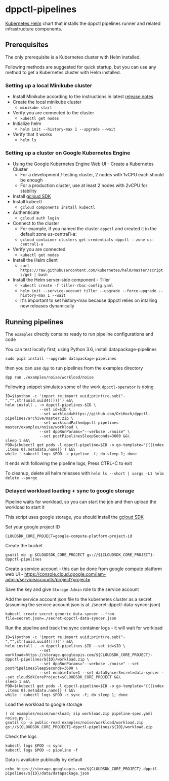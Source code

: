 # dppctl-pipelines

[Kubernetes Helm](https://helm.sh/) chart that installs the dppctl pipelines runner and related infrastructure components.


## Prerequisites

The only prerequisite is a Kubernetes cluster with Helm installed.

Following methods are suggested for quick startup, but you can use any method to get a Kubernetes cluster with Helm installed.

### Setting up a local Minikube cluster

* Install Minikube according to the instructions in latest [release notes](https://github.com/kubernetes/minikube/releases)
* Create the local minikube cluster
  * `minikube start`
* Verify you are connected to the cluster
  * `kubectl get nodes`
* Initialize helm
  * `helm init --history-max 1 --upgrade --wait`
* Verify that it works
  * `helm ls`

### Setting up a cluster on Google Kubernetes Engine

* Using the Google Kubernetes Engine Web UI - Create a Kubernetes Cluster
  * For a development / testing cluster, 2 nodes with 1vCPU each should be enough
  * For a production cluster, use at least 2 nodes with 2vCPU for stability
* Install [gcloud SDK](https://cloud.google.com/sdk/downloads)
* Install kubectl
  * `gcloud components install kubectl`
* Authenticate
  * `gcloud auth login`
* Connect to the cluster
  * For example, if you named the cluster `dppctl` and created it in the default zone us-central1-a:
  * `gcloud container clusters get-credentials dppctl --zone us-central1-a`
* Verify you are connected
  * `kubectl get nodes`
* Install the Helm client
  * `curl https://raw.githubusercontent.com/kubernetes/helm/master/scripts/get | bash`
* Install the Helm server-side component - Tiller
  * `kubectl create -f tiller-rbac-config.yaml`
  * `helm init --service-account tiller --upgrade --force-upgrade --history-max 1 --wait`
  * It's important to set history-max because dppctl relies on intalling new releases dynamically


## Running pipelines

The `examples` directly contains ready to run pipeline configurations and code

You can test locally first, using Python 3.6, install datapackage-pipelines

`sudo pip3 install --upgrade datapackage-pipelines`

then you can use `dpp` to run pipelines from the examples directory

```
dpp run ./examples/noise/workload/noise
```

Following snippet simulates some of the work `dppctl-operator` is doing

```
ID=$(python -c 'import re;import uuid;print(re.sub("-","",str(uuid.uuid4())))') &&\
helm install . -n dppctl-pipelines-$ID \
               --set id=$ID \
               --set workload=https://github.com/OriHoch/dppctl-pipelines/archive/master.zip \
               --set workloadPath=dppctl-pipelines-master/examples/noise/workload \
               --set dppRunParams="--verbose ./noise" \
               --set postPipelinesSleepSeconds=3600 &&\
sleep 1 &&\
POD=$(kubectl get pods -l dppctl-pipeline=$ID -o go-template='{{(index .items 0).metadata.name}}') &&\
while ! kubectl logs $POD -c pipeline -f; do sleep 1; done
```

It ends with following the pipeline logs, Press CTRL+C to exit

To cleanup, delete all helm releases with `helm ls --short | xargs -L1 helm delete --purge`

### Delayed workload loading + sync to google storage

Pipeline waits for workload, so you can start the job and then upload the workload to start it

This script uses google storage, you should install the [gcloud SDK](https://cloud.google.com/sdk/downloads)

Set your google project ID

```
CLOUDSDK_CORE_PROJECT=google-compute-platform-project-id
```

Create the bucket

```
gsutil mb -p $CLOUDSDK_CORE_PROJECT gs://${CLOUDSDK_CORE_PROJECT}-dppctl-pipelines
```

Create a service account - this can be done from google compute platform web UI - https://console.cloud.google.com/iam-admin/serviceaccounts/project?project=

Save the key and give `Storage Admin` role to the service account

Add the service account json file to the kubernetes cluster as a secret (assuming the service account json is at ./secret-dppctl-data-syncer.json)

```
kubectl create secret generic data-syncer --from-file=secret.json=./secret-dppctl-data-syncer.json
```

Run the pipeline and track the sync container logs - it will wait for workload

```
ID=$(python -c 'import re;import uuid;print(re.sub("-","",str(uuid.uuid4())))') &&\
helm install . -n dppctl-pipelines-$ID --set id=$ID \
               --set workload=https://storage.googleapis.com/${CLOUDSDK_CORE_PROJECT}-dppctl-pipelines/${ID}/workload.zip \
               --set dppRunParams="--verbose ./noise" --set postPipelinesSleepSeconds=3600 \
               --set enableInfo=1 --set dataSyncerSecret=data-syncer --set cloudSdkCoreProject=$CLOUDSDK_CORE_PROJECT &&\
sleep 1 &&\
POD=$(kubectl get pods -l dppctl-pipeline=$ID -o go-template='{{(index .items 0).metadata.name}}') &&\
while ! kubectl logs $POD -c sync -f; do sleep 1; done
```

Load the workload to google storage

```
( cd examples/noise/workload; zip workload.zip pipeline-spec.yaml noise.py );
gsutil cp -a public-read examples/noise/workload/workload.zip gs://${CLOUDSDK_CORE_PROJECT}-dppctl-pipelines/${ID}/workload.zip
```

Check the logs

```
kubectl logs $POD -c sync
kubectl logs $POD -c pipeline -f
```

Data is available publically by default

```
echo https://storage.googleapis.com/${CLOUDSDK_CORE_PROJECT}-dppctl-pipelines/${ID}/data/datapackage.json
```
